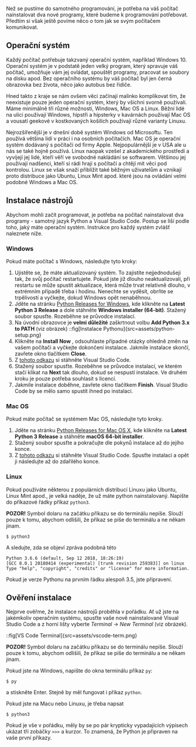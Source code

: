 Než se pustíme do samotného programování, je potřeba na váš počítač nainstalovat dva nové programy, které budeme k programování potřebovat. Předtím si však ještě povíme něco o tom jak se svým počítačem komunikovat.

## Operační systém

Každý počítač potřebuje takzvaný operační systém, například Windows 10. Operační systém je v podstatě jeden velký program, který spravuje váš počítač, umožňuje vám jej ovládat, spouštět programy, pracovat se soubory na disku apod. Bez operačního systému by váš počítač byl jen černá obrazovka bez života, něco jako autobus bez řidiče.

Hned takto z kraje se nám ovšem věci začínají malinko komplikovat tím, že neexistuje pouze jeden operační systém, který by všichni svorně používali. Máme minimálně tři různé možnosti, Windows, Mac OS a Linux. Běžní lidé na ulici používají Windows, hipstři a hipsterky v kavárnách používají Mac OS a vousatí geekové v kostkovaných košilích používají různé varianty Linuxu.

Nejrozšířenější je v dnešní době systém Windows od Microsoftu. Ten používá většina lidí v práci i na osobních počítačích. Mac OS je operační systém dodávaný s počítači od firmy Apple. Nejpopulárnější je v USA ale u nás se také hojně používá. Linux naopak vzešel z akademického prostředí a vyvíjejí jej lidé, kteří věří ve svobodné nakládání se softwarem. Většinou jej používají nadšenci, kteří si rádi hrají s počítači a chtějí mít věci pod kontrolou. Linux se však snaží přiblížit také běžným uživatelům a vznikají proto distribuce jako Ubuntu, Linux Mint apod. které jsou na ovládání velmi podobné Windows a Mac OS.

## Instalace nástrojů

Abychom mohli začít programovat, je potřeba na počítač nainstalovat dva programy - samotný jazyk Python a Visual Studio Code. Postup se liší podle toho, jaký máte operační systém. Instrukce pro každý systém zvlášť naleznete níže.

### Windows

Pokud máte počítač s Windows, následujte tyto kroky:

1. Ujistěte se, že máte aktualizovaný systém. To zajistíte nejjednodušeji tak, že svůj počítač restartujete. Pokud jste již dlouho neaktualizovali, při restartu se může spustit aktualizace, která může trvat relativně dlouho, v extrémním případě třeba i hodinu. Nenechte se vyděsit, obrňte se trpělivostí a vyčkejte, dokud Windows opět nenaběhnou.
1. Jděte na stránku [Python Releases for Windows](https://www.python.org/downloads/windows/), kde klikněte na **Latest Python 3 Release** a dole stáhněte **Windows installer (64-bit)**. Stažený soubor spusťte. Rozeběhne se průvodce instalací.
1. Na úvodní obrazovce je **velmi důležité** zaškrtnout volbu **Add Python 3.x to PATH** (viz obrázek)
    ::fig[Instalace Pythonu]{src=assets/python-setup.png}
1. Klikněte na **Install Now** , odsouhlaste případné otázky ohledně změn na vašem počítači a vyčkejte dokončení instalace. Jakmile instalace skončí, zavřete okno tlačítkem **Close**.
1. Z [tohoto odkazu](https://aka.ms/win32-x64-user-stable) si stáhněte Visual Studio Code.
1. Stažený soubor spusťte. Rozeběhne se průvodce instalací, ve kterém stačí klikat na **Next** tak dlouho, dokud se nespustí instalace. Ve druhém kroku je pouze potřeba souhlasit s licencí.
1. Jakmile instalace doběhne, zavřete okno tlačítkem **Finish**. Visual Studio Code by se mělo samo spustit ihned po instalaci.

### Mac OS

Pokud máte počítač se systémem Mac OS, následujte tyto kroky.

1. Jděte na stránku [Python Releases for Mac OS X](https://www.python.org/downloads/mac-osx/), kde klikněte na **Latest Python 3 Release** a stáhněte **macOS 64-bit installer**.
1. Stažený soubor spusťte a pokračujte dle pokynů instalace až do jejího konce.
1. Z [tohoto odkazu](https://go.microsoft.com/fwlink/?LinkID=620882) si stáhněte Visual Studio Code. Spusťte instalaci a opět ji následujte až do zdařilého konce.

### Linux

Pokud používáte některou z populárních distribucí Linuxu jako Ubuntu, Linux Mint apod., je velká naděje, že už máte python nainstalovaný. Napište do příkazové řádky příkaz `python3`.

**POZOR!** Symbol dolaru na začátku příkazu se do terminálu nepíše. Slouží pouze k tomu, abychom odlišili, že příkaz se píše do terminálu a ne někam jinam.

```shell
$ python3
```

A sledujte, zda se objeví zpráva podobná této

```
Python 3.6.6 (default, Sep 12 2018, 18:26:19)
[GCC 8.0.1 20180414 (experimental) [trunk revision 259383]] on linux
Type "help", "copyright", "credits" or "license" for more information.
```

Pokud je verze Pythonu na prvním řádku alespoň 3.5, jste připravení.

## Ověření instalace

Nejprve ověřme, že instalace nástrojů proběhla v pořádku. Ať už jste na jakémkoliv operačním systému, spusťte vaše nově nainstalované Visual Studio Code a z horní lišty vyberte <i>Terminal</i> → <i>New Terminal</i> (viz obrázek).

::fig[VS Code Terminal]{src=assets/vscode-term.png}

**POZOR!** Symbol dolaru na začátku příkazu se do terminálu nepíše. Slouží pouze k tomu, abychom odlišili, že příkaz se píše do terminálu a ne někam jinam.

Pokud jste na Windows, napište do okna terminálu příkaz `py`:

```shell
$ py
```

a stiskněte Enter. Stejně by měl fungovat i příkaz `python`.

Pokud jste na Macu nebo Linuxu, je třeba napsat

```shell
$ python3
```

Pokud je vše v pořádku, měly by se po pár krypticky vypadajících výpisech ukázat tři zobáčky `>>>` a kurzor. To znamená, že Python je připraven na vaše první příkazy.

